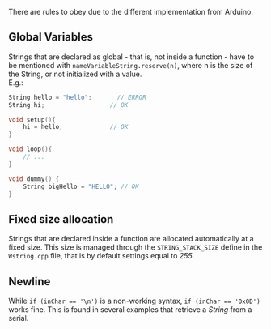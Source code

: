 There are rules to obey due to the different implementation from Arduino.

## Global Variables
Strings that are declared as global - that is, not inside a function - have to be mentioned with `nameVariableString.reserve(n)`, where n is the size of the String, or not initialized with a value.  
E.g.:
``` cpp
String hello = "hello";       // ERROR
String hi;                  // OK

void setup(){
    hi = hello;             // OK
}

void loop(){
    // ...
}

void dummy() {
    String bigHello = "HELLO"; // OK
}
```

## Fixed size allocation
Strings that are declared inside a function are allocated automatically at a fixed size. This size is managed through the `STRING_STACK_SIZE` define in the `Wstring.cpp` file, that is by default settings equal to *255*.

## Newline
While `if (inChar == '\n')` is a non-working syntax, `if (inChar == '0x0D')` works fine. This is found in several examples that retrieve a *String* from a serial.
